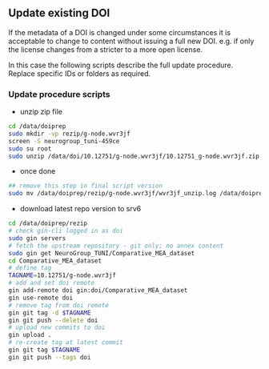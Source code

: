 ## Update existing DOI

If the metadata of a DOI is changed under some circumstances it is acceptable to change to content
without issuing a full new DOI. e.g. if only the license changes from a stricter to a more open license.

In this case the following scripts describe the full update procedure. Replace specific IDs or folders as required.

### Update procedure scripts

  - unzip zip file
```bash
cd /data/doiprep
sudo mkdir -vp rezip/g-node.wvr3jf
screen -S neurogroup_tuni-459ce
sudo su root
sudo unzip /data/doi/10.12751/g-node.wvr3jf/10.12751_g-node.wvr3jf.zip -d /data/doiprep/rezip/g-node.wvr3jf/ > /data/doiprep/rezip/wvr3jf_unzip.log
```
  - once done
```bash
## remove this step in final script version
sudo mv /data/doiprep/rezip/g-node.wvr3jf/wvr3jf_unzip.log /data/doiprep/rezip
```
  - download latest repo version to srv6
```bash
cd /data/doiprep/rezip
# check gin-cli logged in as doi
sudo gin servers
# fetch the upstream repository - git only; no annex content
sudo gin get NeuroGroup_TUNI/Comparative_MEA_dataset
cd Comparative_MEA_dataset
# define tag
TAGNAME=10.12751/g-node.wvr3jf
# add and set doi remote
gin add-remote doi gin:doi/Comparative_MEA_dataset
gin use-remote doi
# remove tag from doi remote 
gin git tag -d $TAGNAME
gin git push --delete doi
# upload new commits to doi
gin upload .
# re-create tag at latest commit
gin git tag $TAGNAME
gin git push --tags doi
```
